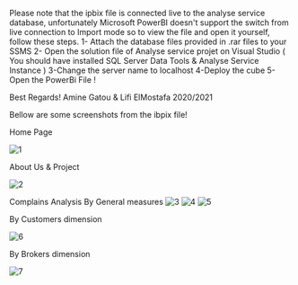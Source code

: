 
Please note that the ipbix file is connected live to the analyse service database, unfortunately Microsoft PowerBI doesn't support the switch from live connection to Import mode so to view the file and open it yourself, follow these steps.
1- Attach the database files provided in .rar files to your SSMS
2- Open the solution file of Analyse service projet on Visual Studio ( You should have installed SQL Server Data Tools & Analyse Service Instance )
3-Change the server name to localhost
4-Deploy the cube 
5- Open the PowerBi File !

Best Regards! 
Amine Gatou & Lifi ElMostafa
2020/2021

Bellow are some screenshots from the ibpix file!

Home Page 

![1](https://user-images.githubusercontent.com/68833853/120108894-07b09900-c15f-11eb-81c8-73509bdaf202.png)

About Us & Project 

![2](https://user-images.githubusercontent.com/68833853/120108909-14cd8800-c15f-11eb-8349-ef3a91c2c76c.png)

Complains Analysis 
By General measures
![3](https://user-images.githubusercontent.com/68833853/120108919-24e56780-c15f-11eb-9e94-3f09ccde9a5a.png)
![4](https://user-images.githubusercontent.com/68833853/120108920-257dfe00-c15f-11eb-9529-9a25e3d0d891.png)
![5](https://user-images.githubusercontent.com/68833853/120108921-26169480-c15f-11eb-8c3e-84f1508f678a.png)


By Customers dimension 

![6](https://user-images.githubusercontent.com/68833853/120108925-2ca50c00-c15f-11eb-8d09-67908506f7f5.png)


By Brokers dimension


![7](https://user-images.githubusercontent.com/68833853/120108930-33cc1a00-c15f-11eb-99b2-107d61ee784b.png)


